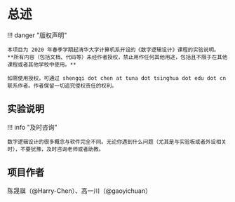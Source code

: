 # 总述

!!! danger "版权声明"

    本项目为 2020 年春季学期起清华大学计算机系开设的《数字逻辑设计》课程的实验说明。
    **所有内容（包括文档、代码等）未经作者授权，禁止用作任何其他用途，包括且不限于在其他课程或者其他学校中使用。**
    
    如需使用授权，可通过 shengqi dot chen at tuna dot tsinghua dot edu dot cn 联系作者。作者保留一切追究侵权责任的权利。

## 实验说明

!!! info "及时咨询"

    数字逻辑设计的很多概念与软件完全不同。无论你遇到什么问题（尤其是与实验板或者外设相关时），不要犹豫，及时咨询老师或者助教。

## 项目作者

陈晟祺（@Harry-Chen）、高一川（@gaoyichuan）
